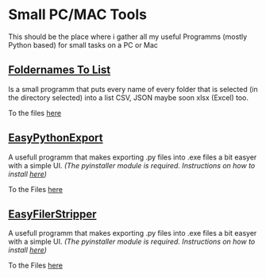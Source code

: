 # Small PC/MAC Tools
 This should be the place where i gather all my useful Programms (mostly Python based) for small tasks on a PC or Mac

 ## [Foldernames To List](FoldernamesToList)
  Is a small programm that puts every name of every folder that is selected (in the directory selected) into a list CSV, JSON maybe soon 
  xlsx (Excel) too.

  To the files [here](FoldernamesToList/Exported/dist) <br>

  
  
 ## [EasyPythonExport](EasyPythonExport)
  A usefull programm that makes exporting .py files into .exe files a bit easyer with a simple UI. <i>
  (The pyinstaller module is required. Instructions on how to install [here](https://pyinstaller.org/en/stable/installation.html))</i>
  
  To the Files [here](EasyPythonExport/Exported) <br>


   ## [EasyFilerStripper](EasyFileStripper)
  A usefull programm that makes exporting .py files into .exe files a bit easyer with a simple UI. <i>
  (The pyinstaller module is required. Instructions on how to install [here](https://pyinstaller.org/en/stable/installation.html))</i>
  
  To the Files [here](EasyPythonExport/Exported/dist) <br>

  

